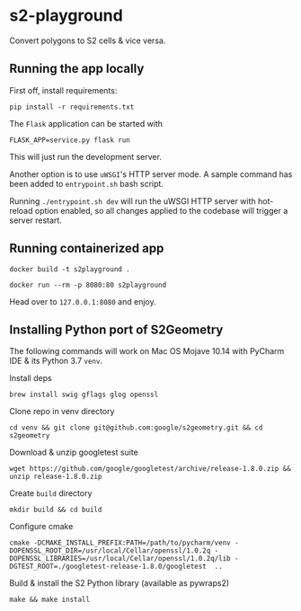 # s2-playground
Convert polygons to S2 cells &amp; vice versa.

## Running the app locally

First off, install requirements:

`pip install -r requirements.txt`

The `Flask` application can be started with

`FLASK_APP=service.py flask run`

This will just run the development server.

Another option is to use `uWSGI`'s HTTP server mode. A sample command
has been added to `entrypoint.sh` bash script. 

Running `./entrypoint.sh dev` will run the uWSGI HTTP server with hot-reload 
option enabled, so all changes applied to the codebase will trigger a server restart.

## Running containerized app

`docker build -t s2playground .`

`docker run --rm -p 8080:80 s2playground`

Head over to `127.0.0.1:8080` and enjoy.

## Installing Python port of S2Geometry

The following commands will work on Mac OS  Mojave 10.14 with PyCharm IDE & its Python 3.7 `venv`.

Install deps

`brew install swig gflags glog openssl`

Clone repo in venv directory

`cd venv && git clone git@github.com:google/s2geometry.git && cd s2geometry`


Download & unzip googletest suite

`wget https://github.com/google/googletest/archive/release-1.8.0.zip && unzip release-1.8.0.zip`

Create `build` directory

`mkdir build && cd build`

Configure cmake

`cmake -DCMAKE_INSTALL_PREFIX:PATH=/path/to/pycharm/venv -DOPENSSL_ROOT_DIR=/usr/local/Cellar/openssl/1.0.2q -DOPENSSL_LIBRARIES=/usr/local/Cellar/openssl/1.0.2q/lib -DGTEST_ROOT=./googletest-release-1.8.0/googletest  ..`

Build & install the S2 Python library (available as pywraps2)

`make && make install`
